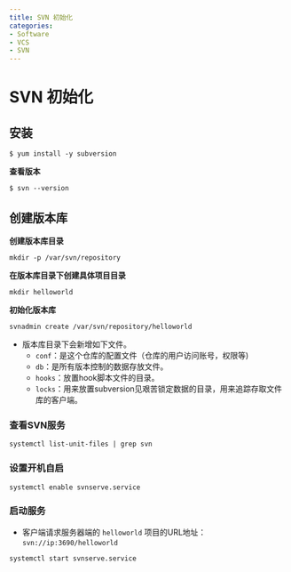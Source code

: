 ```yaml
---
title: SVN 初始化
categories:
- Software
- VCS
- SVN
---
```

# SVN 初始化

## 安装

```shell
$ yum install -y subversion
```

**查看版本**

```shell
$ svn --version
```

## 创建版本库

**创建版本库目录**

```
mkdir -p /var/svn/repository
```

**在版本库目录下创建具体项目目录**

```shell
mkdir helloworld
```

**初始化版本库**

```shell
svnadmin create /var/svn/repository/helloworld
```

- 版本库目录下会新增如下文件。
  - `conf`：是这个仓库的配置文件（仓库的用户访问账号，权限等)
  - `db`：是所有版本控制的数据存放文件。
  - `hooks`：放置hook脚本文件的目录。
  - `locks`：用来放置subversion见艰苦锁定数据的目录，用来追踪存取文件库的客户端。

### 查看SVN服务

```
systemctl list-unit-files | grep svn
```

### 设置开机自启

```
systemctl enable svnserve.service
```

### 启动服务

- 客户端请求服务器端的 `helloworld` 项目的URL地址：`svn://ip:3690/helloworld`

```
systemctl start svnserve.service
```
